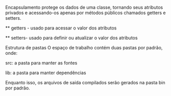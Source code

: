 Encapsulamento protege os dados de uma classe, tornando seus atributos privados e acessando-os apenas por métodos públicos chamados getters e setters.

   ** getters - usado para acessar o valor dos atributos
    
   ** setters- usado para definir ou atualizar o valor dos atributos

Estrutura de pastas
O espaço de trabalho contém duas pastas por padrão, onde:

src: a pasta para manter as fontes

lib: a pasta para manter dependências

Enquanto isso, os arquivos de saída compilados serão gerados na pasta bin por padrão.
  
